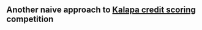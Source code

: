 ## Another naive approach to [Kalapa credit scoring](https://www.aivivn.com/contests/10) competition
